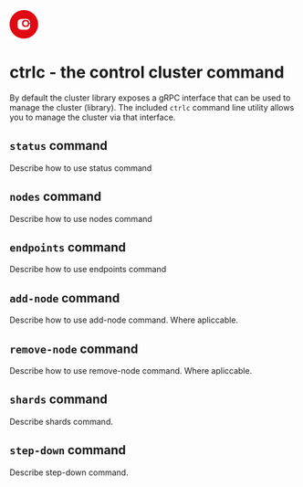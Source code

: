 ![Clusterfunk](img/cf_bullet_50x50.png)

# ctrlc - the control cluster command

By default the cluster library exposes a gRPC interface that can be used to manage the cluster (library). The included `ctrlc` command line utility allows you to manage the cluster via that interface.

## `status` command

Describe how to use status command

## `nodes` command

Describe how to use nodes command

## `endpoints` command

Describe how to use endpoints command

## `add-node` command

Describe how to use add-node command. Where apliccable.

## `remove-node` command

Describe how to use remove-node command. Where apliccable.

## `shards` command

Describe shards command.

## `step-down` command

Describe step-down command.
